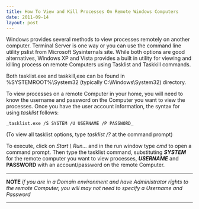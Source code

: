 ```yaml
---
title: How To View and Kill Processes On Remote Windows Computers
date: 2011-09-14
layout: post
---
```

Windows provides several methods to view processes remotely on another computer. Terminal Server is one way or you can use the command line utility pslist from Microsoft Sysinternals site. While both options are good alternatives, Windows XP and Vista provides a built in utility for viewing and killing process on remote Computers using Tasklist and Taskkill commands.
<!--more-->

Both tasklist.exe and taskkill,exe can be found in %SYSTEMROOT%\System32 (typically C:\Windows\System32) directory.

To view processes on a remote Computer in your home, you will need to know the username and password on the Computer you want to view the processes. Once you have the user account information, the syntax for using _tasklist_ follows:

```
_tasklist.exe /S SYSTEM /U USERNAME /P PASSWORD_
```

(To view all tasklist options, type _tasklist /?_ at the command prompt)

To execute, click on _Start \ Run…_ and in the run window type _cmd_ to open a command prompt. Then type the tasklist command, substituting **_SYSTEM_** for the remote computer you want to view processes, **_USERNAME_** and **PASSWORD** with an account/password on the remote Computer.

---
**NOTE**
_if you are in a Domain environment and have Administrator rights to the remote Computer, you will may not need to specify a Username and Password_

---
